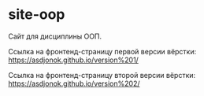 # site-oop
Сайт для дисциплины ООП.

Ссылка на фронтенд-страницу первой версии вёрстки: https://asdjonok.github.io/version%201/

Ссылка на фронтенд-страницу второй версии вёрстки: https://asdjonok.github.io/version%202/
